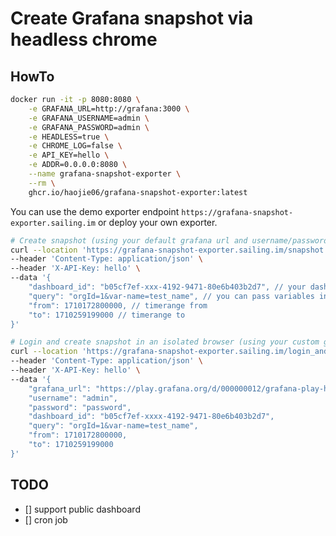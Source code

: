 # Create Grafana snapshot via headless chrome

## HowTo

```bash
docker run -it -p 8080:8080 \
    -e GRAFANA_URL=http://grafana:3000 \
    -e GRAFANA_USERNAME=admin \
    -e GRAFANA_PASSWORD=admin \
    -e HEADLESS=true \
    -e CHROME_LOG=false \
    -e API_KEY=hello \
    -e ADDR=0.0.0.0:8080 \
    --name grafana-snapshot-exporter \
    --rm \
    ghcr.io/haojie06/grafana-snapshot-exporter:latest
```

You can use the demo exporter endpoint `https://grafana-snapshot-exporter.sailing.im` or deploy your own exporter.

```bash
# Create snapshot (using your default grafana url and username/password), demo endpoint doesn't support this
curl --location 'https://grafana-snapshot-exporter.sailing.im/snapshot' \
--header 'Content-Type: application/json' \
--header 'X-API-Key: hello' \
--data '{
    "dashboard_id": "b05cf7ef-xxx-4192-9471-80e6b403b2d7", // your dashboard uid
    "query": "orgId=1&var-name=test_name", // you can pass variables in query
    "from": 1710172800000, // timerange from
    "to": 1710259199000 // timerange to
}'

# Login and create snapshot in an isolated browser (using your custom grafana url and username/password)
curl --location 'https://grafana-snapshot-exporter.sailing.im/login_and_snapshot' \
--header 'Content-Type: application/json' \
--header 'X-API-Key: hello' \
--data '{
    "grafana_url": "https://play.grafana.org/d/000000012/grafana-play-home?orgId=1",
    "username": "admin",
    "password": "password",
    "dashboard_id": "b05cf7ef-xxxx-4192-9471-80e6b403b2d7",
    "query": "orgId=1&var-name=test_name",
    "from": 1710172800000,
    "to": 1710259199000
}'
```

## TODO

- [] support public dashboard
- [] cron job
